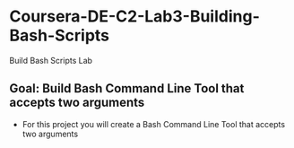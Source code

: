 # Coursera-DE-C2-Lab3-Building-Bash-Scripts
Build Bash Scripts Lab

## Goal:   Build Bash Command Line Tool that accepts two arguments

*  For this project you will create a Bash Command Line Tool that accepts two arguments
